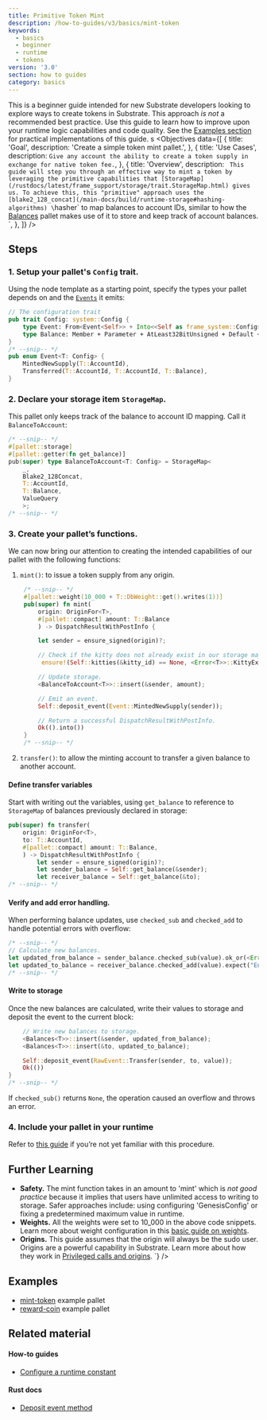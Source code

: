 ```yaml
---
title: Primitive Token Mint
description: /how-to-guides/v3/basics/mint-token
keywords:
  - basics
  - beginner
  - runtime
  - tokens
version: '3.0'
section: how to guides
category: basics
---
```


This is a beginner guide intended for new Substrate developers looking to explore ways to create tokens in Substrate.
This approach _is not_ a recommended best practice.
Use this guide to learn how to improve upon your runtime logic capabilities and code quality. 
See the [Examples section](#examples) for practical implementations of this guide.
s
<Objectives
  data={[
    {
      title: 'Goal',
      description: 'Create a simple token mint pallet.',
    },
    {
      title: 'Use Cases',
      description: `
Give any account the ability to create a token supply in exchange for native token fee.
      `,
    },
    {
      title: 'Overview',
      description: `
This guide will step you through an effective way to mint a token by leveraging the primitive capabilities that [StorageMap](/rustdocs/latest/frame_support/storage/trait.StorageMap.html) gives us.
To achieve this, this "primitive" approach uses the [blake2_128_concat](/main-docs/build/runtime-storage#hashing-algorithms) \`hasher\` to map balances to account IDs, similar to how the [Balances](/rustdocs/latest/pallet_balances/index.html) pallet makes use of it to store and keep track of account balances.
	    `,
    },
  ]}
/>

## Steps

### 1. Setup your pallet's `Config` trait.

Using the node template as a starting point, specify the types your pallet depends on and the [`Events`][events-kb] it emits:

```rust
// The configuration trait
pub trait Config: system::Config {
	type Event: From<Event<Self>> + Into<<Self as frame_system::Config>::Event>;
	type Balance: Member + Parameter + AtLeast32BitUnsigned + Default + Copy;
}
/* --snip-- */
pub enum Event<T: Config> {
	MintedNewSupply(T::AccountId),
	Transferred(T::AccountId, T::AccountId, T::Balance),
}
```

### 2. Declare your storage item `StorageMap`.

This pallet only keeps track of the balance to account ID mapping. Call it `BalanceToAccount`:

```rust
/* --snip-- */
#[pallet::storage]
#[pallet::getter(fn get_balance)]
pub(super) type BalanceToAccount<T: Config> = StorageMap<
	_,
	Blake2_128Concat,
	T::AccountId,
	T::Balance,
	ValueQuery
	>;
/* --snip-- */
```

### 3. Create your pallet’s functions.

We can now bring our attention to creating the intended capabilities of our pallet with the following functions:

1. `mint()`: to issue a token supply from any origin.

   ```rust
   	/* --snip-- */
   	#[pallet::weight(10_000 + T::DbWeight::get().writes(1))]
   	pub(super) fn mint(
   		origin: OriginFor<T>,
   		#[pallet::compact] amount: T::Balance
   		) -> DispatchResultWithPostInfo {

   		let sender = ensure_signed(origin)?;

   		// Check if the kitty does not already exist in our storage map
   		 ensure!(Self::kitties(&kitty_id) == None, <Error<T>>::KittyExists);

   		// Update storage.
   		<BalanceToAccount<T>>::insert(&sender, amount);

   		// Emit an event.
   		Self::deposit_event(Event::MintedNewSupply(sender));

   		// Return a successful DispatchResultWithPostInfo.
   		Ok(().into())
   	}
   	/* --snip-- */
   ```

1. `transfer()`: to allow the minting account to transfer a given balance to another account.

#### Define transfer variables

Start with writing out the variables, using `get_balance` to reference to `StorageMap` of balances previously
declared in storage:

```rust
pub(super) fn transfer(
	origin: OriginFor<T>,
	to: T::AccountId,
	#[pallet::compact] amount: T::Balance,
	) -> DispatchResultWithPostInfo {
		let sender = ensure_signed(origin)?;
		let sender_balance = Self::get_balance(&sender);
		let receiver_balance = Self::get_balance(&to);
/* --snip-- */
```

#### Verify and add error handling.

When performing balance updates, use `checked_sub` and `checked_add` to handle potential errors with overflow:

```rust
/* --snip-- */
// Calculate new balances.
let updated_from_balance = sender_balance.checked_sub(value).ok_or(<Error<T>>::InsufficientFunds)?;
let updated_to_balance = receiver_balance.checked_add(value).expect("Entire supply fits in u64, qed");
/* --snip-- */
```

#### Write to storage

Once the new balances are calculated, write their values to storage and deposit the event to the current block:

```rust
	// Write new balances to storage.
	<Balances<T>>::insert(&sender, updated_from_balance);
	<Balances<T>>::insert(&to, updated_to_balance);

	Self::deposit_event(RawEvent::Transfer(sender, to, value));
	Ok(())
}
/* --snip-- */
```

If `checked_sub()` returns `None`, the operation caused an overflow and throws an error.

### 4. Include your pallet in your runtime

Refer to [this guide](../pallet-integration) if you’re not yet familiar with this procedure.

## Further Learning

- **Safety.** The mint function takes in an amount to 'mint' which is *not good practice* because it implies that users have unlimited access to writing to storage.
  Safer approaches include: using configuring 'GenesisConfig' or fixing a predetermined maximum value in runtime.
- **Weights.** All the weights were set to 10_000 in the above code snippets.
  Learn more about weight configuration in this [basic guide on weights](../weights).
- **Origins.** This guide assumes that the origin will always be the sudo user.
  Origins are a powerful capability in Substrate.
  Learn more about how they work in [Privileged calls and origins](/main-docs/fundamentals/origins).
  `}
/>

## Examples

- [mint-token](https://github.com/substrate-developer-hub/substrate-how-to-guides/blob/main/example-code/template-node/pallets/mint-token/src/lib.rs) example pallet
- [reward-coin](https://github.com/substrate-developer-hub/substrate-how-to-guides/blob/main/example-code/template-node/pallets/reward-coin/src/lib.rs) example pallet

## Related material

#### How-to guides

- [Configure a runtime constant](../configurable-constants)

#### Rust docs

- [Deposit event method][deposit-event-rustdocs]

[events-kb]: /v3/runtime/events-and-errors
[deposit-event-rustdocs]: /rustdocs/latest/frame_system/pallet/struct.Pallet.html#method.deposit_event
